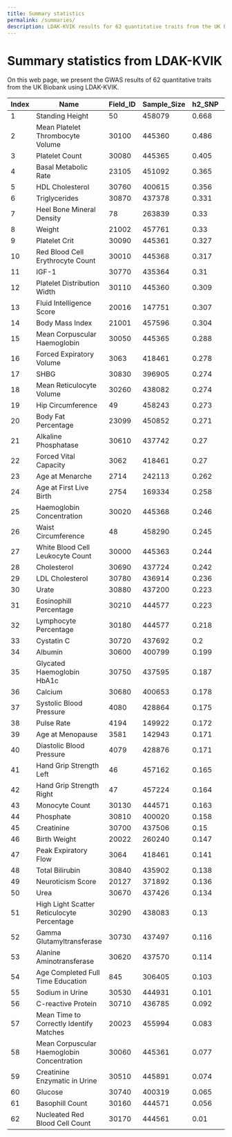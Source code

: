 ```yaml
---
title: Summary statistics
permalink: /summaries/
description: LDAK-KVIK results for 62 quantitative traits from the UK Biobank
---
```


# Summary statistics from LDAK-KVIK

On this web page, we present the GWAS results of 62 quantitative traits from the UK Biobank using LDAK-KVIK.

| Index | Name | Field_ID | Sample_Size | h2_SNP | Num_Sig | Num_Clump | PRS_R2 | Manhattan | Summary_Stats | PGS_Weights |
| ----- | ----- | ----- | ----- | ----- | ----- | ----- | ----- | ----- | ----- | ----- |
| 1 | Standing Height | 50 | 458079 | 0.668 | 386876 | 5256 | 0.417 | [Manhattan](https://genetics.ghpc.au.dk/doug/Manhattans/GWAS1.Standing_Height.manhattan.jpeg) | [Summary Stats](https://genetics.ghpc.au.dk/doug/SumStats/GWAS1.Standing_Height.assoc.gz) | [PGS Weights](https://genetics.ghpc.au.dk/doug/PRS/GWAS1.Standing_Height.effects.gz) |
| 2 | Mean Platelet Thrombocyte Volume | 30100 | 445360 | 0.486 | 203778 | 3003 | 0.369 | [Manhattan](https://genetics.ghpc.au.dk/doug/Manhattans/GWAS2.Mean_Platelet_Thrombocyte_Volume.manhattan.jpeg) | [Summary Stats](https://genetics.ghpc.au.dk/doug/SumStats/GWAS2.Mean_Platelet_Thrombocyte_Volume.assoc.gz) | [PGS Weights](https://genetics.ghpc.au.dk/doug/PRS/GWAS2.Mean_Platelet_Thrombocyte_Volume.effects.gz) |
| 3 | Platelet Count | 30080 | 445365 | 0.405 | 156457 | 2226 | 0.247 | [Manhattan](https://genetics.ghpc.au.dk/doug/Manhattans/GWAS3.Platelet_Count.manhattan.jpeg) | [Summary Stats](https://genetics.ghpc.au.dk/doug/SumStats/GWAS3.Platelet_Count.assoc.gz) | [PGS Weights](https://genetics.ghpc.au.dk/doug/PRS/GWAS3.Platelet_Count.effects.gz) |
| 4 | Basal Metabolic Rate | 23105 | 451092 | 0.365 | 139234 | 1835 | 0.196 | [Manhattan](https://genetics.ghpc.au.dk/doug/Manhattans/GWAS4.Basal_Metabolic_Rate.manhattan.jpeg) | [Summary Stats](https://genetics.ghpc.au.dk/doug/SumStats/GWAS4.Basal_Metabolic_Rate.assoc.gz) | [PGS Weights](https://genetics.ghpc.au.dk/doug/PRS/GWAS4.Basal_Metabolic_Rate.effects.gz) |
| 5 | HDL Cholesterol | 30760 | 400615 | 0.356 | 84921 | 1262 | 0.222 | [Manhattan](https://genetics.ghpc.au.dk/doug/Manhattans/GWAS5.HDL_Cholesterol.manhattan.jpeg) | [Summary Stats](https://genetics.ghpc.au.dk/doug/SumStats/GWAS5.HDL_Cholesterol.assoc.gz) | [PGS Weights](https://genetics.ghpc.au.dk/doug/PRS/GWAS5.HDL_Cholesterol.effects.gz) |
| 6 | Triglycerides | 30870 | 437378 | 0.331 | 61474 | 790 | 0.133 | [Manhattan](https://genetics.ghpc.au.dk/doug/Manhattans/GWAS6.Triglycerides.manhattan.jpeg) | [Summary Stats](https://genetics.ghpc.au.dk/doug/SumStats/GWAS6.Triglycerides.assoc.gz) | [PGS Weights](https://genetics.ghpc.au.dk/doug/PRS/GWAS6.Triglycerides.effects.gz) |
| 7 | Heel Bone Mineral Density | 78 | 263839 | 0.33 | 68461 | 952 | 0.186 | [Manhattan](https://genetics.ghpc.au.dk/doug/Manhattans/GWAS7.Heel_Bone_Mineral_Density.manhattan.jpeg) | [Summary Stats](https://genetics.ghpc.au.dk/doug/SumStats/GWAS7.Heel_Bone_Mineral_Density.assoc.gz) | [PGS Weights](https://genetics.ghpc.au.dk/doug/PRS/GWAS7.Heel_Bone_Mineral_Density.effects.gz) |
| 8 | Weight | 21002 | 457761 | 0.33 | 113836 | 1437 | 0.171 | [Manhattan](https://genetics.ghpc.au.dk/doug/Manhattans/GWAS8.Weight.manhattan.jpeg) | [Summary Stats](https://genetics.ghpc.au.dk/doug/SumStats/GWAS8.Weight.assoc.gz) | [PGS Weights](https://genetics.ghpc.au.dk/doug/PRS/GWAS8.Weight.effects.gz) |
| 9 | Platelet Crit | 30090 | 445361 | 0.327 | 116930 | 1739 | 0.197 | [Manhattan](https://genetics.ghpc.au.dk/doug/Manhattans/GWAS9.Platelet_Crit.manhattan.jpeg) | [Summary Stats](https://genetics.ghpc.au.dk/doug/SumStats/GWAS9.Platelet_Crit.assoc.gz) | [PGS Weights](https://genetics.ghpc.au.dk/doug/PRS/GWAS9.Platelet_Crit.effects.gz) |
| 10 | Red Blood Cell Erythrocyte Count | 30010 | 445368 | 0.317 | 115727 | 1540 | 0.176 | [Manhattan](https://genetics.ghpc.au.dk/doug/Manhattans/GWAS10.Red_Blood_Cell_Erythrocyte_Count.manhattan.jpeg) | [Summary Stats](https://genetics.ghpc.au.dk/doug/SumStats/GWAS10.Red_Blood_Cell_Erythrocyte_Count.assoc.gz) | [PGS Weights](https://genetics.ghpc.au.dk/doug/PRS/GWAS10.Red_Blood_Cell_Erythrocyte_Count.effects.gz) |
| 11 | IGF-1 | 30770 | 435364 | 0.31 | 133251 | 1434 | 0.17 | [Manhattan](https://genetics.ghpc.au.dk/doug/Manhattans/GWAS11.IGF-1.manhattan.jpeg) | [Summary Stats](https://genetics.ghpc.au.dk/doug/SumStats/GWAS11.IGF-1.assoc.gz) | [PGS Weights](https://genetics.ghpc.au.dk/doug/PRS/GWAS11.IGF-1.effects.gz) |
| 12 | Platelet Distribution Width | 30110 | 445360 | 0.309 | 125777 | 1715 | 0.231 | [Manhattan](https://genetics.ghpc.au.dk/doug/Manhattans/GWAS12.Platelet_Distribution_Width.manhattan.jpeg) | [Summary Stats](https://genetics.ghpc.au.dk/doug/SumStats/GWAS12.Platelet_Distribution_Width.assoc.gz) | [PGS Weights](https://genetics.ghpc.au.dk/doug/PRS/GWAS12.Platelet_Distribution_Width.effects.gz) |
| 13 | Fluid Intelligence Score | 20016 | 147751 | 0.307 | 6946 | 98 | 0.08 | [Manhattan](https://genetics.ghpc.au.dk/doug/Manhattans/GWAS13.Fluid_Intelligence_Score.manhattan.jpeg) | [Summary Stats](https://genetics.ghpc.au.dk/doug/SumStats/GWAS13.Fluid_Intelligence_Score.assoc.gz) | [PGS Weights](https://genetics.ghpc.au.dk/doug/PRS/GWAS13.Fluid_Intelligence_Score.effects.gz) |
| 14 | Body Mass Index | 21001 | 457596 | 0.304 | 91976 | 1179 | 0.154 | [Manhattan](https://genetics.ghpc.au.dk/doug/Manhattans/GWAS14.Body_Mass_Index.manhattan.jpeg) | [Summary Stats](https://genetics.ghpc.au.dk/doug/SumStats/GWAS14.Body_Mass_Index.assoc.gz) | [PGS Weights](https://genetics.ghpc.au.dk/doug/PRS/GWAS14.Body_Mass_Index.effects.gz) |
| 15 | Mean Corpuscular Haemoglobin | 30050 | 445365 | 0.288 | 105492 | 1281 | 0.169 | [Manhattan](https://genetics.ghpc.au.dk/doug/Manhattans/GWAS15.Mean_Corpuscular_Haemoglobin.manhattan.jpeg) | [Summary Stats](https://genetics.ghpc.au.dk/doug/SumStats/GWAS15.Mean_Corpuscular_Haemoglobin.assoc.gz) | [PGS Weights](https://genetics.ghpc.au.dk/doug/PRS/GWAS15.Mean_Corpuscular_Haemoglobin.effects.gz) |
| 16 | Forced Expiratory Volume | 3063 | 418461 | 0.278 | 75190 | 842 | 0.12 | [Manhattan](https://genetics.ghpc.au.dk/doug/Manhattans/GWAS16.Forced_Expiratory_Volume.manhattan.jpeg) | [Summary Stats](https://genetics.ghpc.au.dk/doug/SumStats/GWAS16.Forced_Expiratory_Volume.assoc.gz) | [PGS Weights](https://genetics.ghpc.au.dk/doug/PRS/GWAS16.Forced_Expiratory_Volume.effects.gz) |
| 17 | SHBG | 30830 | 396905 | 0.274 | 56450 | 774 | 0.147 | [Manhattan](https://genetics.ghpc.au.dk/doug/Manhattans/GWAS17.SHBG.manhattan.jpeg) | [Summary Stats](https://genetics.ghpc.au.dk/doug/SumStats/GWAS17.SHBG.assoc.gz) | [PGS Weights](https://genetics.ghpc.au.dk/doug/PRS/GWAS17.SHBG.effects.gz) |
| 18 | Mean Reticulocyte Volume | 30260 | 438082 | 0.274 | 104685 | 1291 | 0.173 | [Manhattan](https://genetics.ghpc.au.dk/doug/Manhattans/GWAS18.Mean_Reticulocyte_Volume.manhattan.jpeg) | [Summary Stats](https://genetics.ghpc.au.dk/doug/SumStats/GWAS18.Mean_Reticulocyte_Volume.assoc.gz) | [PGS Weights](https://genetics.ghpc.au.dk/doug/PRS/GWAS18.Mean_Reticulocyte_Volume.effects.gz) |
| 19 | Hip Circumference | 49 | 458243 | 0.273 | 76062 | 966 | 0.125 | [Manhattan](https://genetics.ghpc.au.dk/doug/Manhattans/GWAS19.Hip_Circumference.manhattan.jpeg) | [Summary Stats](https://genetics.ghpc.au.dk/doug/SumStats/GWAS19.Hip_Circumference.assoc.gz) | [PGS Weights](https://genetics.ghpc.au.dk/doug/PRS/GWAS19.Hip_Circumference.effects.gz) |
| 20 | Body Fat Percentage | 23099 | 450852 | 0.271 | 73568 | 1003 | 0.14 | [Manhattan](https://genetics.ghpc.au.dk/doug/Manhattans/GWAS20.Body_Fat_Percentage.manhattan.jpeg) | [Summary Stats](https://genetics.ghpc.au.dk/doug/SumStats/GWAS20.Body_Fat_Percentage.assoc.gz) | [PGS Weights](https://genetics.ghpc.au.dk/doug/PRS/GWAS20.Body_Fat_Percentage.effects.gz) |
| 21 | Alkaline Phosphatase | 30610 | 437742 | 0.27 | 73278 | 1055 | 0.171 | [Manhattan](https://genetics.ghpc.au.dk/doug/Manhattans/GWAS21.Alkaline_Phosphatase.manhattan.jpeg) | [Summary Stats](https://genetics.ghpc.au.dk/doug/SumStats/GWAS21.Alkaline_Phosphatase.assoc.gz) | [PGS Weights](https://genetics.ghpc.au.dk/doug/PRS/GWAS21.Alkaline_Phosphatase.effects.gz) |
| 22 | Forced Vital Capacity | 3062 | 418461 | 0.27 | 66049 | 757 | 0.109 | [Manhattan](https://genetics.ghpc.au.dk/doug/Manhattans/GWAS22.Forced_Vital_Capacity.manhattan.jpeg) | [Summary Stats](https://genetics.ghpc.au.dk/doug/SumStats/GWAS22.Forced_Vital_Capacity.assoc.gz) | [PGS Weights](https://genetics.ghpc.au.dk/doug/PRS/GWAS22.Forced_Vital_Capacity.effects.gz) |
| 23 | Age at Menarche | 2714 | 242113 | 0.262 | 38997 | 443 | 0.114 | [Manhattan](https://genetics.ghpc.au.dk/doug/Manhattans/GWAS23.Age_at_Menarche.manhattan.jpeg) | [Summary Stats](https://genetics.ghpc.au.dk/doug/SumStats/GWAS23.Age_at_Menarche.assoc.gz) | [PGS Weights](https://genetics.ghpc.au.dk/doug/PRS/GWAS23.Age_at_Menarche.effects.gz) |
| 24 | Age at First Live Birth | 2754 | 169334 | 0.258 | 1672 | 39 | 0.051 | [Manhattan](https://genetics.ghpc.au.dk/doug/Manhattans/GWAS24.Age_at_First_Live_Birth.manhattan.jpeg) | [Summary Stats](https://genetics.ghpc.au.dk/doug/SumStats/GWAS24.Age_at_First_Live_Birth.assoc.gz) | [PGS Weights](https://genetics.ghpc.au.dk/doug/PRS/GWAS24.Age_at_First_Live_Birth.effects.gz) |
| 25 | Haemoglobin Concentration | 30020 | 445368 | 0.246 | 89488 | 1020 | 0.121 | [Manhattan](https://genetics.ghpc.au.dk/doug/Manhattans/GWAS25.Haemoglobin_Concentration.manhattan.jpeg) | [Summary Stats](https://genetics.ghpc.au.dk/doug/SumStats/GWAS25.Haemoglobin_Concentration.assoc.gz) | [PGS Weights](https://genetics.ghpc.au.dk/doug/PRS/GWAS25.Haemoglobin_Concentration.effects.gz) |
| 26 | Waist Circumference | 48 | 458290 | 0.245 | 57213 | 825 | 0.118 | [Manhattan](https://genetics.ghpc.au.dk/doug/Manhattans/GWAS26.Waist_Circumference.manhattan.jpeg) | [Summary Stats](https://genetics.ghpc.au.dk/doug/SumStats/GWAS26.Waist_Circumference.assoc.gz) | [PGS Weights](https://genetics.ghpc.au.dk/doug/PRS/GWAS26.Waist_Circumference.effects.gz) |
| 27 | White Blood Cell Leukocyte Count | 30000 | 445363 | 0.244 | 69821 | 688 | 0.089 | [Manhattan](https://genetics.ghpc.au.dk/doug/Manhattans/GWAS27.White_Blood_Cell_Leukocyte_Count.manhattan.jpeg) | [Summary Stats](https://genetics.ghpc.au.dk/doug/SumStats/GWAS27.White_Blood_Cell_Leukocyte_Count.assoc.gz) | [PGS Weights](https://genetics.ghpc.au.dk/doug/PRS/GWAS27.White_Blood_Cell_Leukocyte_Count.effects.gz) |
| 28 | Cholesterol | 30690 | 437724 | 0.242 | 57078 | 676 | 0.116 | [Manhattan](https://genetics.ghpc.au.dk/doug/Manhattans/GWAS28.Cholesterol.manhattan.jpeg) | [Summary Stats](https://genetics.ghpc.au.dk/doug/SumStats/GWAS28.Cholesterol.assoc.gz) | [PGS Weights](https://genetics.ghpc.au.dk/doug/PRS/GWAS28.Cholesterol.effects.gz) |
| 29 | LDL Cholesterol | 30780 | 436914 | 0.236 | 46045 | 608 | 0.117 | [Manhattan](https://genetics.ghpc.au.dk/doug/Manhattans/GWAS29.LDL_Cholesterol.manhattan.jpeg) | [Summary Stats](https://genetics.ghpc.au.dk/doug/SumStats/GWAS29.LDL_Cholesterol.assoc.gz) | [PGS Weights](https://genetics.ghpc.au.dk/doug/PRS/GWAS29.LDL_Cholesterol.effects.gz) |
| 30 | Urate | 30880 | 437200 | 0.223 | 74640 | 924 | 0.161 | [Manhattan](https://genetics.ghpc.au.dk/doug/Manhattans/GWAS30.Urate.manhattan.jpeg) | [Summary Stats](https://genetics.ghpc.au.dk/doug/SumStats/GWAS30.Urate.assoc.gz) | [PGS Weights](https://genetics.ghpc.au.dk/doug/PRS/GWAS30.Urate.effects.gz) |
| 31 | Eosinophill Percentage | 30210 | 444577 | 0.223 | 89408 | 1018 | 0.11 | [Manhattan](https://genetics.ghpc.au.dk/doug/Manhattans/GWAS31.Eosinophill_Percentage.manhattan.jpeg) | [Summary Stats](https://genetics.ghpc.au.dk/doug/SumStats/GWAS31.Eosinophill_Percentage.assoc.gz) | [PGS Weights](https://genetics.ghpc.au.dk/doug/PRS/GWAS31.Eosinophill_Percentage.effects.gz) |
| 32 | Lymphocyte Percentage | 30180 | 444577 | 0.218 | 74302 | 952 | 0.112 | [Manhattan](https://genetics.ghpc.au.dk/doug/Manhattans/GWAS32.Lymphocyte_Percentage.manhattan.jpeg) | [Summary Stats](https://genetics.ghpc.au.dk/doug/SumStats/GWAS32.Lymphocyte_Percentage.assoc.gz) | [PGS Weights](https://genetics.ghpc.au.dk/doug/PRS/GWAS32.Lymphocyte_Percentage.effects.gz) |
| 33 | Cystatin C | 30720 | 437692 | 0.2 | 55741 | 658 | 0.113 | [Manhattan](https://genetics.ghpc.au.dk/doug/Manhattans/GWAS33.Cystatin_C.manhattan.jpeg) | [Summary Stats](https://genetics.ghpc.au.dk/doug/SumStats/GWAS33.Cystatin_C.assoc.gz) | [PGS Weights](https://genetics.ghpc.au.dk/doug/PRS/GWAS33.Cystatin_C.effects.gz) |
| 34 | Albumin | 30600 | 400799 | 0.199 | 45454 | 612 | 0.092 | [Manhattan](https://genetics.ghpc.au.dk/doug/Manhattans/GWAS34.Albumin.manhattan.jpeg) | [Summary Stats](https://genetics.ghpc.au.dk/doug/SumStats/GWAS34.Albumin.assoc.gz) | [PGS Weights](https://genetics.ghpc.au.dk/doug/PRS/GWAS34.Albumin.effects.gz) |
| 35 | Glycated Haemoglobin HbA1c | 30750 | 437595 | 0.187 | 54392 | 576 | 0.093 | [Manhattan](https://genetics.ghpc.au.dk/doug/Manhattans/GWAS35.Glycated_Haemoglobin_HbA1c.manhattan.jpeg) | [Summary Stats](https://genetics.ghpc.au.dk/doug/SumStats/GWAS35.Glycated_Haemoglobin_HbA1c.assoc.gz) | [PGS Weights](https://genetics.ghpc.au.dk/doug/PRS/GWAS35.Glycated_Haemoglobin_HbA1c.effects.gz) |
| 36 | Calcium | 30680 | 400653 | 0.178 | 36292 | 543 | 0.087 | [Manhattan](https://genetics.ghpc.au.dk/doug/Manhattans/GWAS36.Calcium.manhattan.jpeg) | [Summary Stats](https://genetics.ghpc.au.dk/doug/SumStats/GWAS36.Calcium.assoc.gz) | [PGS Weights](https://genetics.ghpc.au.dk/doug/PRS/GWAS36.Calcium.effects.gz) |
| 37 | Systolic Blood Pressure | 4080 | 428864 | 0.175 | 36934 | 475 | 0.075 | [Manhattan](https://genetics.ghpc.au.dk/doug/Manhattans/GWAS37.Systolic_Blood_Pressure.manhattan.jpeg) | [Summary Stats](https://genetics.ghpc.au.dk/doug/SumStats/GWAS37.Systolic_Blood_Pressure.assoc.gz) | [PGS Weights](https://genetics.ghpc.au.dk/doug/PRS/GWAS37.Systolic_Blood_Pressure.effects.gz) |
| 38 | Pulse Rate | 4194 | 149922 | 0.172 | 10047 | 109 | 0.05 | [Manhattan](https://genetics.ghpc.au.dk/doug/Manhattans/GWAS38.Pulse_Rate.manhattan.jpeg) | [Summary Stats](https://genetics.ghpc.au.dk/doug/SumStats/GWAS38.Pulse_Rate.assoc.gz) | [PGS Weights](https://genetics.ghpc.au.dk/doug/PRS/GWAS38.Pulse_Rate.effects.gz) |
| 39 | Age at Menopause | 3581 | 142943 | 0.171 | 9675 | 115 | 0.047 | [Manhattan](https://genetics.ghpc.au.dk/doug/Manhattans/GWAS39.Age_at_Menopause.manhattan.jpeg) | [Summary Stats](https://genetics.ghpc.au.dk/doug/SumStats/GWAS39.Age_at_Menopause.assoc.gz) | [PGS Weights](https://genetics.ghpc.au.dk/doug/PRS/GWAS39.Age_at_Menopause.effects.gz) |
| 40 | Diastolic Blood Pressure | 4079 | 428876 | 0.171 | 40336 | 448 | 0.069 | [Manhattan](https://genetics.ghpc.au.dk/doug/Manhattans/GWAS40.Diastolic_Blood_Pressure.manhattan.jpeg) | [Summary Stats](https://genetics.ghpc.au.dk/doug/SumStats/GWAS40.Diastolic_Blood_Pressure.assoc.gz) | [PGS Weights](https://genetics.ghpc.au.dk/doug/PRS/GWAS40.Diastolic_Blood_Pressure.effects.gz) |
| 41 | Hand Grip Strength Left | 46 | 457162 | 0.165 | 25130 | 295 | 0.052 | [Manhattan](https://genetics.ghpc.au.dk/doug/Manhattans/GWAS41.Hand_Grip_Strength_Left.manhattan.jpeg) | [Summary Stats](https://genetics.ghpc.au.dk/doug/SumStats/GWAS41.Hand_Grip_Strength_Left.assoc.gz) | [PGS Weights](https://genetics.ghpc.au.dk/doug/PRS/GWAS41.Hand_Grip_Strength_Left.effects.gz) |
| 42 | Hand Grip Strength Right | 47 | 457224 | 0.164 | 26502 | 340 | 0.059 | [Manhattan](https://genetics.ghpc.au.dk/doug/Manhattans/GWAS42.Hand_Grip_Strength_Right.manhattan.jpeg) | [Summary Stats](https://genetics.ghpc.au.dk/doug/SumStats/GWAS42.Hand_Grip_Strength_Right.assoc.gz) | [PGS Weights](https://genetics.ghpc.au.dk/doug/PRS/GWAS42.Hand_Grip_Strength_Right.effects.gz) |
| 43 | Monocyte Count | 30130 | 444571 | 0.163 | 51262 | 689 | 0.101 | [Manhattan](https://genetics.ghpc.au.dk/doug/Manhattans/GWAS43.Monocyte_Count.manhattan.jpeg) | [Summary Stats](https://genetics.ghpc.au.dk/doug/SumStats/GWAS43.Monocyte_Count.assoc.gz) | [PGS Weights](https://genetics.ghpc.au.dk/doug/PRS/GWAS43.Monocyte_Count.effects.gz) |
| 44 | Phosphate | 30810 | 400020 | 0.158 | 30267 | 494 | 0.082 | [Manhattan](https://genetics.ghpc.au.dk/doug/Manhattans/GWAS44.Phosphate.manhattan.jpeg) | [Summary Stats](https://genetics.ghpc.au.dk/doug/SumStats/GWAS44.Phosphate.assoc.gz) | [PGS Weights](https://genetics.ghpc.au.dk/doug/PRS/GWAS44.Phosphate.effects.gz) |
| 45 | Creatinine | 30700 | 437506 | 0.15 | 37063 | 465 | 0.07 | [Manhattan](https://genetics.ghpc.au.dk/doug/Manhattans/GWAS45.Creatinine.manhattan.jpeg) | [Summary Stats](https://genetics.ghpc.au.dk/doug/SumStats/GWAS45.Creatinine.assoc.gz) | [PGS Weights](https://genetics.ghpc.au.dk/doug/PRS/GWAS45.Creatinine.effects.gz) |
| 46 | Birth Weight | 20022 | 260240 | 0.147 | 8350 | 182 | 0.046 | [Manhattan](https://genetics.ghpc.au.dk/doug/Manhattans/GWAS46.Birth_Weight.manhattan.jpeg) | [Summary Stats](https://genetics.ghpc.au.dk/doug/SumStats/GWAS46.Birth_Weight.assoc.gz) | [PGS Weights](https://genetics.ghpc.au.dk/doug/PRS/GWAS46.Birth_Weight.effects.gz) |
| 47 | Peak Expiratory Flow | 3064 | 418461 | 0.141 | 28176 | 245 | 0.048 | [Manhattan](https://genetics.ghpc.au.dk/doug/Manhattans/GWAS47.Peak_Expiratory_Flow.manhattan.jpeg) | [Summary Stats](https://genetics.ghpc.au.dk/doug/SumStats/GWAS47.Peak_Expiratory_Flow.assoc.gz) | [PGS Weights](https://genetics.ghpc.au.dk/doug/PRS/GWAS47.Peak_Expiratory_Flow.effects.gz) |
| 48 | Total Bilirubin | 30840 | 435902 | 0.138 | 37402 | 462 | 0.337 | [Manhattan](https://genetics.ghpc.au.dk/doug/Manhattans/GWAS48.Total_Bilirubin.manhattan.jpeg) | [Summary Stats](https://genetics.ghpc.au.dk/doug/SumStats/GWAS48.Total_Bilirubin.assoc.gz) | [PGS Weights](https://genetics.ghpc.au.dk/doug/PRS/GWAS48.Total_Bilirubin.effects.gz) |
| 49 | Neuroticism Score | 20127 | 371892 | 0.136 | 16158 | 158 | 0.042 | [Manhattan](https://genetics.ghpc.au.dk/doug/Manhattans/GWAS49.Neuroticism_Score.manhattan.jpeg) | [Summary Stats](https://genetics.ghpc.au.dk/doug/SumStats/GWAS49.Neuroticism_Score.assoc.gz) | [PGS Weights](https://genetics.ghpc.au.dk/doug/PRS/GWAS49.Neuroticism_Score.effects.gz) |
| 50 | Urea | 30670 | 437426 | 0.134 | 25271 | 390 | 0.059 | [Manhattan](https://genetics.ghpc.au.dk/doug/Manhattans/GWAS50.Urea.manhattan.jpeg) | [Summary Stats](https://genetics.ghpc.au.dk/doug/SumStats/GWAS50.Urea.assoc.gz) | [PGS Weights](https://genetics.ghpc.au.dk/doug/PRS/GWAS50.Urea.effects.gz) |
| 51 | High Light Scatter Reticulocyte Percentage | 30290 | 438083 | 0.13 | 34443 | 521 | 0.106 | [Manhattan](https://genetics.ghpc.au.dk/doug/Manhattans/GWAS51.High_Light_Scatter_Reticulocyte_Percentage.manhattan.jpeg) | [Summary Stats](https://genetics.ghpc.au.dk/doug/SumStats/GWAS51.High_Light_Scatter_Reticulocyte_Percentage.assoc.gz) | [PGS Weights](https://genetics.ghpc.au.dk/doug/PRS/GWAS51.High_Light_Scatter_Reticulocyte_Percentage.effects.gz) |
| 52 | Gamma Glutamyltransferase | 30730 | 437497 | 0.116 | 17921 | 343 | 0.05 | [Manhattan](https://genetics.ghpc.au.dk/doug/Manhattans/GWAS52.Gamma_Glutamyltransferase.manhattan.jpeg) | [Summary Stats](https://genetics.ghpc.au.dk/doug/SumStats/GWAS52.Gamma_Glutamyltransferase.assoc.gz) | [PGS Weights](https://genetics.ghpc.au.dk/doug/PRS/GWAS52.Gamma_Glutamyltransferase.effects.gz) |
| 53 | Alanine Aminotransferase | 30620 | 437570 | 0.114 | 19036 | 296 | 0.046 | [Manhattan](https://genetics.ghpc.au.dk/doug/Manhattans/GWAS53.Alanine_Aminotransferase.manhattan.jpeg) | [Summary Stats](https://genetics.ghpc.au.dk/doug/SumStats/GWAS53.Alanine_Aminotransferase.assoc.gz) | [PGS Weights](https://genetics.ghpc.au.dk/doug/PRS/GWAS53.Alanine_Aminotransferase.effects.gz) |
| 54 | Age Completed Full Time Education | 845 | 306405 | 0.103 | 783 | 18 | 0.02 | [Manhattan](https://genetics.ghpc.au.dk/doug/Manhattans/GWAS54.Age_Completed_Full_Time_Education.manhattan.jpeg) | [Summary Stats](https://genetics.ghpc.au.dk/doug/SumStats/GWAS54.Age_Completed_Full_Time_Education.assoc.gz) | [PGS Weights](https://genetics.ghpc.au.dk/doug/PRS/GWAS54.Age_Completed_Full_Time_Education.effects.gz) |
| 55 | Sodium in Urine | 30530 | 444931 | 0.101 | 4076 | 72 | 0.023 | [Manhattan](https://genetics.ghpc.au.dk/doug/Manhattans/GWAS55.Sodium_in_Urine.manhattan.jpeg) | [Summary Stats](https://genetics.ghpc.au.dk/doug/SumStats/GWAS55.Sodium_in_Urine.assoc.gz) | [PGS Weights](https://genetics.ghpc.au.dk/doug/PRS/GWAS55.Sodium_in_Urine.effects.gz) |
| 56 | C-reactive Protein | 30710 | 436785 | 0.092 | 12209 | 161 | 0.03 | [Manhattan](https://genetics.ghpc.au.dk/doug/Manhattans/GWAS56.C-reactive_Protein.manhattan.jpeg) | [Summary Stats](https://genetics.ghpc.au.dk/doug/SumStats/GWAS56.C-reactive_Protein.assoc.gz) | [PGS Weights](https://genetics.ghpc.au.dk/doug/PRS/GWAS56.C-reactive_Protein.effects.gz) |
| 57 | Mean Time to Correctly Identify Matches | 20023 | 455994 | 0.083 | 3950 | 66 | 0.022 | [Manhattan](https://genetics.ghpc.au.dk/doug/Manhattans/GWAS57.Mean_Time_to_Correctly_Identify_Matches.manhattan.jpeg) | [Summary Stats](https://genetics.ghpc.au.dk/doug/SumStats/GWAS57.Mean_Time_to_Correctly_Identify_Matches.assoc.gz) | [PGS Weights](https://genetics.ghpc.au.dk/doug/PRS/GWAS57.Mean_Time_to_Correctly_Identify_Matches.effects.gz) |
| 58 | Mean Corpuscular Haemoglobin Concentration | 30060 | 445361 | 0.077 | 25263 | 179 | 0.025 | [Manhattan](https://genetics.ghpc.au.dk/doug/Manhattans/GWAS58.Mean_Corpuscular_Haemoglobin_Concentration.manhattan.jpeg) | [Summary Stats](https://genetics.ghpc.au.dk/doug/SumStats/GWAS58.Mean_Corpuscular_Haemoglobin_Concentration.assoc.gz) | [PGS Weights](https://genetics.ghpc.au.dk/doug/PRS/GWAS58.Mean_Corpuscular_Haemoglobin_Concentration.effects.gz) |
| 59 | Creatinine Enzymatic in Urine | 30510 | 445891 | 0.074 | 1737 | 49 | 0.017 | [Manhattan](https://genetics.ghpc.au.dk/doug/Manhattans/GWAS59.Creatinine_Enzymatic_in_Urine.manhattan.jpeg) | [Summary Stats](https://genetics.ghpc.au.dk/doug/SumStats/GWAS59.Creatinine_Enzymatic_in_Urine.assoc.gz) | [PGS Weights](https://genetics.ghpc.au.dk/doug/PRS/GWAS59.Creatinine_Enzymatic_in_Urine.effects.gz) |
| 60 | Glucose | 30740 | 400319 | 0.065 | 10592 | 116 | 0.021 | [Manhattan](https://genetics.ghpc.au.dk/doug/Manhattans/GWAS60.Glucose.manhattan.jpeg) | [Summary Stats](https://genetics.ghpc.au.dk/doug/SumStats/GWAS60.Glucose.assoc.gz) | [PGS Weights](https://genetics.ghpc.au.dk/doug/PRS/GWAS60.Glucose.effects.gz) |
| 61 | Basophill Count | 30160 | 444571 | 0.056 | 9851 | 146 | 0.021 | [Manhattan](https://genetics.ghpc.au.dk/doug/Manhattans/GWAS61.Basophill_Count.manhattan.jpeg) | [Summary Stats](https://genetics.ghpc.au.dk/doug/SumStats/GWAS61.Basophill_Count.assoc.gz) | [PGS Weights](https://genetics.ghpc.au.dk/doug/PRS/GWAS61.Basophill_Count.effects.gz) |
| 62 | Nucleated Red Blood Cell Count | 30170 | 444561 | 0.01 | 138 | 63 | 0 | [Manhattan](https://genetics.ghpc.au.dk/doug/Manhattans/GWAS62.Nucleated_Red_Blood_Cell_Count.manhattan.jpeg) | [Summary Stats](https://genetics.ghpc.au.dk/doug/SumStats/GWAS62.Nucleated_Red_Blood_Cell_Count.assoc.gz) | [PGS Weights](https://genetics.ghpc.au.dk/doug/PRS/GWAS62.Nucleated_Red_Blood_Cell_Count.effects.gz) |
